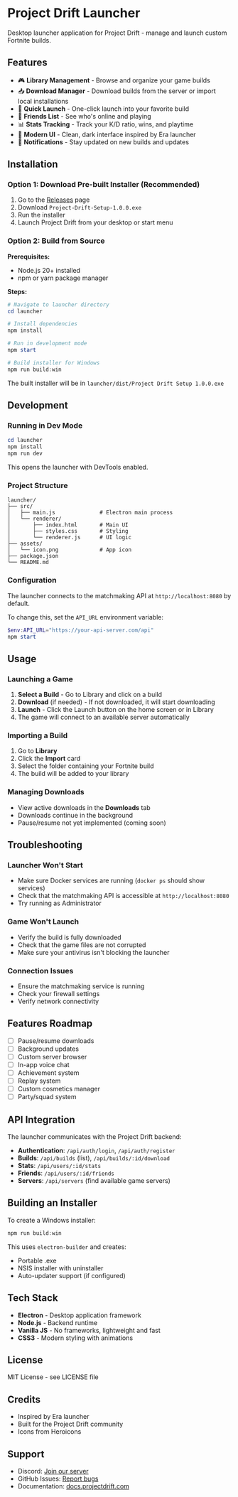 # Project Drift Launcher

Desktop launcher application for Project Drift - manage and launch custom Fortnite builds.

## Features

- 🎮 **Library Management** - Browse and organize your game builds
- 📥 **Download Manager** - Download builds from the server or import local installations
- 🚀 **Quick Launch** - One-click launch into your favorite build
- 👥 **Friends List** - See who's online and playing
- 📊 **Stats Tracking** - Track your K/D ratio, wins, and playtime
- 🎨 **Modern UI** - Clean, dark interface inspired by Era launcher
- 🔔 **Notifications** - Stay updated on new builds and updates

## Installation

### Option 1: Download Pre-built Installer (Recommended)

1. Go to the [Releases](releases) page
2. Download `Project-Drift-Setup-1.0.0.exe`
3. Run the installer
4. Launch Project Drift from your desktop or start menu

### Option 2: Build from Source

**Prerequisites:**
- Node.js 20+ installed
- npm or yarn package manager

**Steps:**

```powershell
# Navigate to launcher directory
cd launcher

# Install dependencies
npm install

# Run in development mode
npm start

# Build installer for Windows
npm run build:win
```

The built installer will be in `launcher/dist/Project Drift Setup 1.0.0.exe`

## Development

### Running in Dev Mode

```powershell
cd launcher
npm install
npm run dev
```

This opens the launcher with DevTools enabled.

### Project Structure

```
launcher/
├── src/
│   ├── main.js              # Electron main process
│   └── renderer/
│       ├── index.html       # Main UI
│       ├── styles.css       # Styling
│       └── renderer.js      # UI logic
├── assets/
│   └── icon.png             # App icon
├── package.json
└── README.md
```

### Configuration

The launcher connects to the matchmaking API at `http://localhost:8080` by default.

To change this, set the `API_URL` environment variable:

```powershell
$env:API_URL="https://your-api-server.com/api"
npm start
```

## Usage

### Launching a Game

1. **Select a Build** - Go to Library and click on a build
2. **Download** (if needed) - If not downloaded, it will start downloading
3. **Launch** - Click the Launch button on the home screen or in Library
4. The game will connect to an available server automatically

### Importing a Build

1. Go to **Library**
2. Click the **Import** card
3. Select the folder containing your Fortnite build
4. The build will be added to your library

### Managing Downloads

- View active downloads in the **Downloads** tab
- Downloads continue in the background
- Pause/resume not yet implemented (coming soon)

## Troubleshooting

### Launcher Won't Start

- Make sure Docker services are running (`docker ps` should show services)
- Check that the matchmaking API is accessible at `http://localhost:8080`
- Try running as Administrator

### Game Won't Launch

- Verify the build is fully downloaded
- Check that the game files are not corrupted
- Make sure your antivirus isn't blocking the launcher

### Connection Issues

- Ensure the matchmaking service is running
- Check your firewall settings
- Verify network connectivity

## Features Roadmap

- [ ] Pause/resume downloads
- [ ] Background updates
- [ ] Custom server browser
- [ ] In-app voice chat
- [ ] Achievement system
- [ ] Replay system
- [ ] Custom cosmetics manager
- [ ] Party/squad system

## API Integration

The launcher communicates with the Project Drift backend:

- **Authentication**: `/api/auth/login`, `/api/auth/register`
- **Builds**: `/api/builds` (list), `/api/builds/:id/download`
- **Stats**: `/api/users/:id/stats`
- **Friends**: `/api/users/:id/friends`
- **Servers**: `/api/servers` (find available game servers)

## Building an Installer

To create a Windows installer:

```powershell
npm run build:win
```

This uses `electron-builder` and creates:
- Portable .exe
- NSIS installer with uninstaller
- Auto-updater support (if configured)

## Tech Stack

- **Electron** - Desktop application framework
- **Node.js** - Backend runtime
- **Vanilla JS** - No frameworks, lightweight and fast
- **CSS3** - Modern styling with animations

## License

MIT License - see LICENSE file

## Credits

- Inspired by Era launcher
- Built for the Project Drift community
- Icons from Heroicons

## Support

- Discord: [Join our server](https://discord.gg/your-server)
- GitHub Issues: [Report bugs](https://github.com/your-repo/issues)
- Documentation: [docs.projectdrift.com](https://docs.projectdrift.com)
